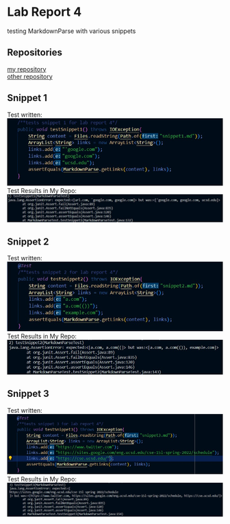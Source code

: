 # Lab Report 4
testing MarkdownParse with various snippets <br>

## Repositories
[my repository](https://github.com/natsukiromero/markdown-parser) <br>
[other repository](https://github.com/tcarman/markdown-parser) <br>

## Snippet 1
Test written: <br>
![Image](1-1.jpg) <br>
Test Results in My Repo: <br>
![Image](2-1.jpg) <br>

## Snippet 2
Test written: <br>
![Image](1-2.jpg) <br>
Test Results in My Repo: <br>
![Image](2-2.jpg) <br>

## Snippet 3
Test written: <br>
![Image](1-3.jpg) <br>
Test Results in My Repo: <br>
![Image](2-3.jpg) <br>